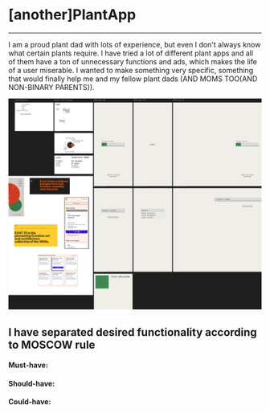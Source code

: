 # [another]PlantApp
___

I am a proud plant dad with lots of experience, but even I don't always know what certain plants require. 
I have tried a lot of different plant apps and all of them have a ton of unnecessary functions and ads, which makes
the life of a user miserable. I wanted to make something very specific, something that would finally help me and my
fellow plant dads (AND MOMS TOO(AND NON-BINARY PARENTS)).

![img.png](src/assets/readme/img.png)

## I have separated desired functionality according to MOSCOW rule

#### Must-have:

#### Should-have:

#### Could-have:

